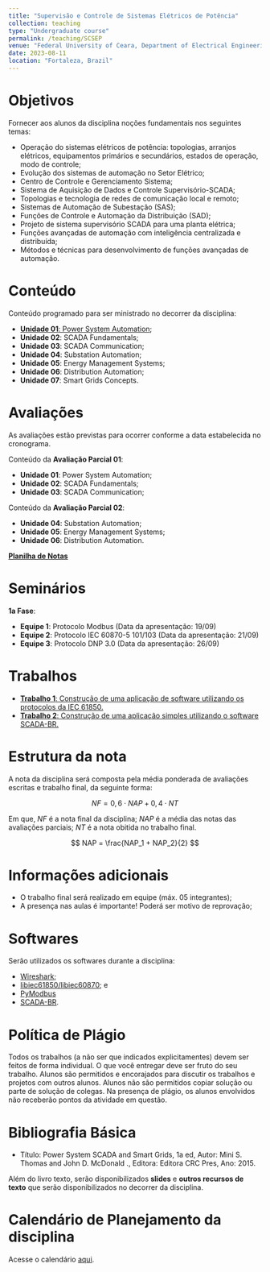 ```yaml
---
title: "Supervisão e Controle de Sistemas Elétricos de Potência"
collection: teaching
type: "Undergraduate course"
permalink: /teaching/SCSEP
venue: "Federal University of Ceara, Department of Electrical Engineering"
date: 2023-08-11
location: "Fortaleza, Brazil"
---
```


# Objetivos

Fornecer aos alunos da disciplina noções fundamentais nos seguintes temas:

- Operação do sistemas elétricos de potência: topologias, arranjos elétricos, equipamentos primários e secundários, estados de operação, modo de controle;
- Evolução dos sistemas de automação no Setor Elétrico;
- Centro de Controle e Gerenciamento Sistema; 
- Sistema de Aquisição de Dados e Controle Supervisório-SCADA;
- Topologias e tecnologia de redes de comunicação local e remoto;
- Sistemas de Automação de Subestação (SAS);
- Funções de Controle e Automação da Distribuição (SAD);
- Projeto de sistema supervisório SCADA para uma planta elétrica;
- Funções avançadas de automação com inteligência centralizada e distribuída;
- Métodos e técnicas para desenvolvimento de funções avançadas de automação.

# Conteúdo

Conteúdo programado para ser ministrado no decorrer da disciplina:

- [**Unidade 01**: Power System Automation](https://drive.google.com/file/d/1I0CrcAJtWPwAYsQB9WdcLBEilkz2qwFz/view?usp=sharing);
- **Unidade 02**: SCADA Fundamentals;
- **Unidade 03**: SCADA Communication;
- **Unidade 04**: Substation Automation;
- **Unidade 05**: Energy Management Systems;
- **Unidade 06**: Distribution Automation;
- **Unidade 07**: Smart Grids Concepts.

# Avaliações

As avaliações estão previstas para ocorrer conforme a data estabelecida no cronograma.

Conteúdo da **Avaliação Parcial 01**:
- **Unidade 01**: Power System Automation;
- **Unidade 02**: SCADA Fundamentals;
- **Unidade 03**: SCADA Communication;

Conteúdo da **Avaliação Parcial 02**:
- **Unidade 04**: Substation Automation;
- **Unidade 05**: Energy Management Systems;
- **Unidade 06**: Distribution Automation.

[**Planilha de Notas**](/teaching/EE/notas)

# Seminários

**1a Fase**:

- **Equipe 1**: Protocolo Modbus (Data da apresentação: 19/09)
- **Equipe 2**: Protocolo IEC 60870-5 101/103 (Data da apresentação: 21/09)
- **Equipe 3**: Protocolo DNP 3.0 (Data da apresentação: 26/09)

# Trabalhos

- [**Trabalho 1**:  Construção de uma aplicação de software utilizando os protocolos da IEC 61850.](/teaching/EE/Trabalho-01)
- [**Trabalho 2**: Construção de uma aplicação simples utilizando o software SCADA-BR.](/teaching/EE/Trabalho-02)

# Estrutura da nota

A nota da disciplina será composta pela média ponderada de avaliações escritas e trabalho final, da seguinte forma:

$$
  NF = 0,6 \cdot NAP + 0,4 \cdot NT
$$

Em que, $NF$ é a nota final da disciplina; $NAP$ é a média das notas das avaliações parciais; $NT$ é a nota obitida no trabalho final.

$$
    NAP = \frac{NAP_1 + NAP_2}{2}
$$


# Informações adicionais

- O trabalho final será realizado em equipe (máx. 05 integrantes);
- A presença nas aulas é importante! Poderá ser motivo de reprovação;

# Softwares
Serão utilizados os softwares durante a disciplina:

- [Wireshark](https://www.wireshark.org/);
- [libiec61850/libiec60870](https://libiec61850.com/); e
- [PyModbus](https://pymodbus.readthedocs.io/en/latest/)
- [SCADA-BR]().

# Política de Plágio

Todos os trabalhos (a não ser que indicados explicitamentes) devem ser feitos de forma individual. O que você entregar deve ser fruto do seu trabalho. Alunos são permitidos e encorajados para discutir os trabalhos e projetos com outros alunos. Alunos não são permitidos copiar solução ou parte de solução de colegas. Na presença de plágio, os alunos envolvidos não receberão pontos da atividade em questão.

# Bibliografia Básica

- Título: Power System SCADA and Smart Grids, 1a ed, Autor: Mini S. Thomas and John D. McDonald ., Editora: Editora CRC Pres, Ano: 2015.

Além do livro texto, serão disponibilizados **slides** e **outros recursos de texto** que serão disponibilizados no decorrer da disciplina.

# Calendário de Planejamento da disciplina
Acesse o calendário [aqui](https://drive.google.com/file/d/1b0lIFZd83GiwXeF41qCCqxyf6AscQIuA/view?usp=sharing).
